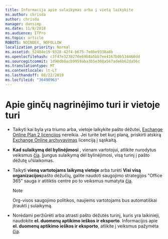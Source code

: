 ```yaml
---
title: Informacija apie sulaikymas arba į vietą laikykite
ms.author: chrisda
author: chrisda
manager: dansimp
ms.date: 11/8/2018
ms.audience: ITPro
ms.topic: article
ROBOTS: NOINDEX, NOFOLLOW
localization_priority: Normal
ms.assetid: 52484e19-9328-42f4-b675-7e0be9338a8b
ms.openlocfilehash: c3f47e3230270e69b8a5bb7ee4167b0b534460dd
ms.sourcegitcommit: 1d98db8acb9959aba3b5e308a567ade6b62da56c
ms.translationtype: MT
ms.contentlocale: lt-LT
ms.lasthandoff: 08/22/2019
ms.locfileid: "36498963"
---
```

# <a name="about-litigation-holds-and-in-place-holds"></a>Apie ginčų nagrinėjimo turi ir vietoje turi

- Taikyti kai byla yra triumo arba, vietoje laikykite pašto dėžutei, [Exchange Online Plan 2 licencijos](https://docs.microsoft.com/office365/servicedescriptions/office-365-platform-service-description/office-365-plan-options) nereikia. Jei turite bet kurį planą, priskirti atskirą [Exchange Online archyvavimas](https://docs.microsoft.com/office365/servicedescriptions/exchange-online-archiving-service-description/exchange-online-archiving-service-description) licenciją į sąskaitą. 
    
- **Kad sulaikymą dėl bylinėjimosi** , vienam vartotojui, atlikite nurodytus veiksmus [čia](https://docs.microsoft.com/office365/SecurityCompliance/place-a-mailbox-on-litigation-hold). Įjungus sulaikymą dėl bylinėjimosi, visą turinį į pašto dėžutę u¾laikomas.
    
- Taikyti **vieną vartotojams laikymą vietoje** arba turėti **Visi visą organizacijos**pašto dėžučių, galite naudoti saugojimo strategijos "Office 365" sauga ir atitiktis centre po to veiksmus numatyta [čia](https://docs.microsoft.com/Office365/securitycompliance/retention-policies ).
    
    > [!NOTE]
    > Org-visos saugojimo politikos, naujiems vartotojams bus automatiškai įtraukti į sulaikymą. 
  
- Norėdami peržiūrėti arba atrasti pašto dėžutės turinį, kuris yra laikinieji, naudokite **el. duomenų aptikimo ieškos ir eksporto**. Informacijos apie **el. duomenų aptikimo ieškos ir eksporto**, atlikite į veiksmus pažymėta [čia](https://docs.microsoft.com/office365/securitycompliance/export-search-results).
    

